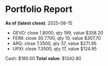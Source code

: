 # Portfolio Report
**As of (latest close)**: 2025-08-15

- GEVO: close 1.8000, qty 199, value $358.20
- FEIM: close 30.7700, qty 10, value $307.70
- ARQ: close 7.3500, qty 37, value $271.95
- UPXI: close 7.3500, qty 17, value $124.95

Cash: $180.00
**Total value**: $1242.80
